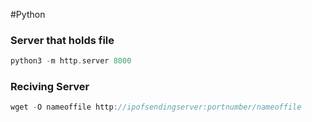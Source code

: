 #Python
### Server that holds file

```c
python3 -m http.server 8000
```

### Reciving Server

```c
wget -O nameoffile http://ipofsendingserver:portnumber/nameoffile
```
